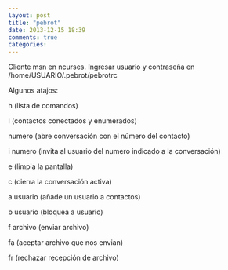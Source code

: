```yaml
---
layout: post
title: "pebrot"
date: 2013-12-15 18:39
comments: true
categories: 
---
```

Cliente msn en ncurses. Ingresar usuario y contraseña en /home/USUARIO/.pebrot/pebrotrc

Algunos atajos:

h (lista de comandos)

l (contactos conectados y enumerados)

numero  (abre conversación con el número del contacto)

i numero (invita al usuario del numero indicado a la conversación)

e (limpia la pantalla)

c (cierra la conversación activa)

a usuario (añade un usuario a contactos)

b usuario (bloquea a usuario)

f archivo (enviar archivo)

fa (aceptar archivo que nos envian)

fr (rechazar recepción de archivo)

